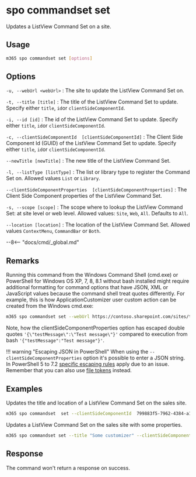 # spo commandset set

Updates a ListView Command Set on a site.

## Usage

```sh
m365 spo commandset set [options]
```

## Options

`-u, --webUrl <webUrl>`
: The site to update the ListView Command Set on.

`-t, --title [title]`
: The title of the ListView Command Set to update. Specify either `title`, `id`or `clientSideComponentId`.

`-i, --id [id]`
: The id of the ListView Command Set to update. Specify either `title`, `id`or `clientSideComponentId`.

`-c, --clientSideComponentId  [clientSideComponentId]`
: The Client Side Component Id (GUID) of the ListView Command Set to update. Specify either `title`, `id`or `clientSideComponentId`.

`--newTitle [newTitle]`
: The new title of the ListView Command Set.

`-l, --listType [listType]`
: The list or library type to register the Command Set on. Allowed values `List` or `Library`.

`--clientSideComponentProperties  [clientSideComponentProperties]`
: The Client Side Component properties of the ListView Command Set.

`-s, --scope [scope]`
: The scope where to lookup the ListView Command Set: at site level or web level. Allowed values: `Site`, `Web`, `All`. Defaults to `All`.

`--location [location]`
: The location of the ListView Command Set. Allowed values `ContextMenu`, `CommandBar` or `Both`.

--8<-- "docs/cmd/_global.md"

## Remarks

Running this command from the Windows Command Shell (cmd.exe) or PowerShell for Windows OS XP, 7, 8, 8.1 without bash installed might require additional formatting for command options that have JSON, XML or JavaScript values because the command shell treat quotes differently. For example, this is how ApplicationCustomizer user custom action can be created from the Windows cmd.exe:

```sh
m365 spo commandset set --webUrl https://contoso.sharepoint.com/sites/test --title "CLI Commandset" --location "Both" --listType "List" --clientSideComponentProperties '{\"testMessage\":\"Test message\"}'
```

Note, how the clientSideComponentProperties option has escaped double quotes `'{\"testMessage\":\"Test message\"}'` compared to execution from bash `'{"testMessage":"Test message"}'`.

!!! warning "Escaping JSON in PowerShell"
    When using the `--clientSideComponentProperties` option it's possible to enter a JSON string. In PowerShell 5 to 7.2 [specific escaping rules](./../../../user-guide/using-cli.md#escaping-double-quotes-in-powershell) apply due to an issue. Remember that you can also use [file tokens](./../../../user-guide/using-cli.md#passing-complex-content-into-cli-options) instead.

## Examples

Updates the title and location of a ListView Command Set on the sales site.

```sh
m365 spo commandset  set --clientSideComponentId  799883f5-7962-4384-a10a-105adaec6ffc --newTitle "Some new title" --location Both --webUrl https://contoso.sharepoint.com/sites/sales --scope Site
```

Updates a ListView Command Set on the sales site with some properties.

```sh
m365 spo commandset set --title "Some customizer" --clientSideComponentProperties '{ "someProperty": "Some value" }' --webUrl https://contoso.sharepoint.com/sites/sales --scope Site
```

## Response

The command won't return a response on success.
